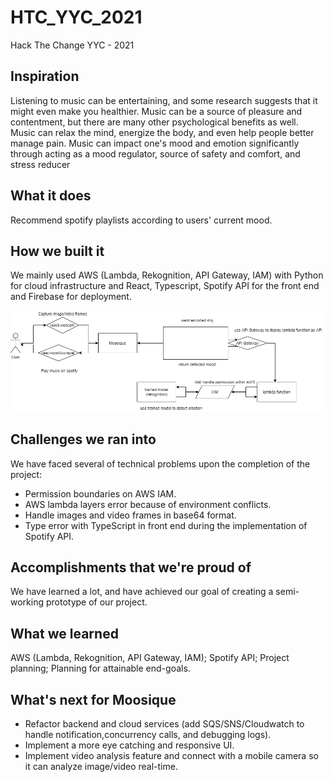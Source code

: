 # HTC_YYC_2021
Hack The Change YYC - 2021

## Inspiration

Listening to music can be entertaining, and some research suggests that it might even make you healthier. Music can be a source of pleasure and contentment, but there are many other psychological benefits as well. Music can relax the mind, energize the body, and even help people better manage pain. Music can impact one's mood and emotion significantly through acting as a mood regulator, source of safety and comfort, and stress reducer



## What it does
Recommend spotify playlists according to users' current mood.

## How we built it
We mainly used AWS (Lambda, Rekognition, API Gateway, IAM) with Python for cloud infrastructure and React, Typescript, Spotify API for the front end and Firebase for deployment.

![Infrastructure](https://github.com/hoxirious/HTC_YYC_2021/blob/main/htc-frontend/public/download.png?raw=true)

## Challenges we ran into

We have faced several of technical problems upon the completion of the project:
- Permission boundaries on AWS IAM.
- AWS lambda layers error because of environment conflicts.
- Handle images and video frames in base64 format. 
- Type error with TypeScript in front end during the implementation of Spotify API.

## Accomplishments that we're proud of
We have learned a lot, and have achieved our goal of creating a semi-working prototype of our project. 

## What we learned
AWS (Lambda, Rekognition, API Gateway, IAM); Spotify API; Project planning; Planning for attainable end-goals.

## What's next for Moosique
- Refactor backend and cloud services (add SQS/SNS/Cloudwatch to handle notification,concurrency calls, and debugging logs).
- Implement a more eye catching and responsive UI.
- Implement video analysis feature and connect with a mobile camera so it can analyze image/video real-time.
